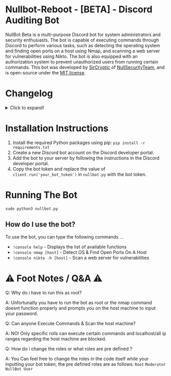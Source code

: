 # Nullbot-Reboot - [BETA] - Discord Auditing Bot

NullBot Beta is a multi-purpose Discord bot for system administrators and security enthusiasts. The bot is capable of executing commands through Discord to perform various tasks, such as detecting the operating system and finding open ports on a host using Nmap, and scanning a web server for vulnerabilities using Nikto. The bot is also equipped with an authorization system to prevent unauthorized users from running certain commands. This bot was developed by [SirCryptic](https://github.com/sircryptic) of [NullSecurityTeam](https://github.com/orgs/NULL-Security-Team), and is open-source under the [MIT license](https://github.com/SirCryptic/Nullbot-Reboot/blob/main/LICENSE).

# Changelog
<details>
  <summary>Click to expand!</summary>
  - Now splits the output into chunks of 2000 characters to fit in Discord messages (Sends in multiple messages if too large)
  
  - Added a check if the input is a domain name
  </details>


# Installation Instructions

1. Install the required Python packages using pip: `pip install -r requirements.txt`
2. Create a new Discord bot account on the Discord developer portal.
3. Add the bot to your server by following the instructions in the Discord developer portal.
4. Copy the bot token and replace the value of `client.run('your_bot_token')` in `nullbot.py` with the bot token.

# Running The Bot
```
sudo python3 nullbot.py
```

## How do I use the bot?

To use the bot, you can type the following commands ...

- `!console help` - Displays the list of available functions
- `!console nmap [host]` - Detect OS & Find Open Ports On A Host
- `!console nikto -h [host]` - Scan a web server for vulnerabilities


 # ⚠️ Foot Notes / Q&A ⚠️

Q: Why do i have to run this as root?

A: Unfortunatly you have to run the bot as root or the nmap command doesnt function properly and prompts you on the host machine to input your password.

Q: Can anyone Execute Commands & Scan the host machine?

A: NO! Only specific rolls can execute certain commands and localhost/all ip ranges regarding the host machine are blocked.

Q: How do i change the roles or what roles are pre defined ?

A: You Can feel free to change the roles in the code itself while your inputting your bot token, the pre defined roles are as follows: 
`Root` `Moderator` `NullBot User`
